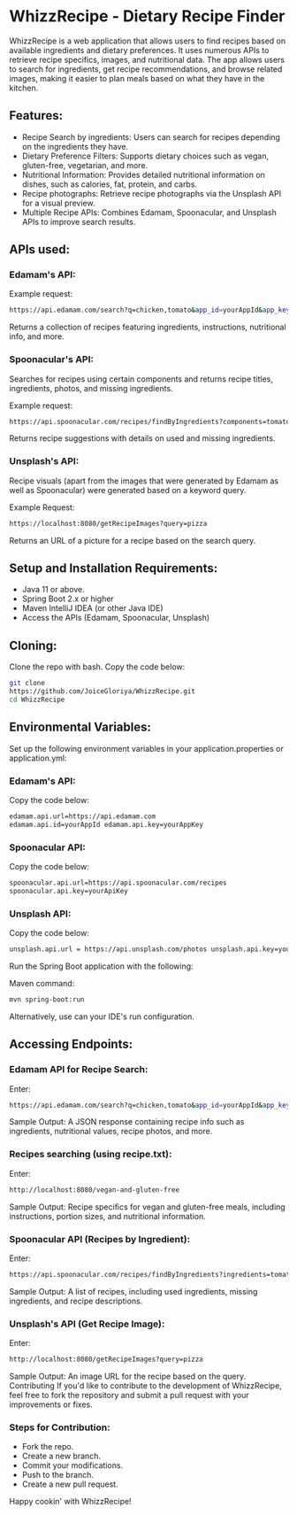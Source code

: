 # WhizzRecipe - Dietary Recipe Finder

WhizzRecipe is a web application that allows users to find recipes based on available ingredients and dietary preferences. It uses numerous APIs to retrieve recipe specifics, images, and nutritional data. The app allows users to search for ingredients, get recipe recommendations, and browse related images, making it easier to plan meals based on what they have in the kitchen.

## Features:
- Recipe Search by ingredients: Users can search for recipes depending on the ingredients they have.
- Dietary Preference Filters: Supports dietary choices such as vegan, gluten-free, vegetarian, and more.
- Nutritional Information: Provides detailed nutritional information on dishes, such as calories, fat, protein, and carbs.
- Recipe photographs: Retrieve recipe photographs via the Unsplash API for a visual preview.
- Multiple Recipe APIs: Combines Edamam, Spoonacular, and Unsplash APIs to improve search results.

## APIs used:

### Edamam's API:

Example request:
```bash
https://api.edamam.com/search?q=chicken,tomato&app_id=yourAppId&app_key=yourAppKey
```
Returns a collection of recipes featuring ingredients, instructions,
nutritional info, and more.

### Spoonacular's API:

Searches for recipes using certain components and returns recipe titles,
ingredients, photos, and missing ingredients. 

Example request:
```bash
https://api.spoonacular.com/recipes/findByIngredients?components=tomato,cheese&apiKey=yourApiKey
```
Returns recipe suggestions with details on used and missing ingredients.

### Unsplash's API:

Recipe visuals (apart from the images that were generated by Edamam as
well as Spoonacular) were generated based on a keyword query.

Example Request:
```bash
https://localhost:8080/getRecipeImages?query=pizza
```
Returns an URL of a picture for a recipe based on the search query.

## Setup and Installation Requirements:

- Java 11 or above. 
- Spring Boot 2.x or higher
- Maven IntelliJ IDEA (or other Java IDE) 
- Access the APIs (Edamam, Spoonacular, Unsplash)

## Cloning:

Clone the repo with bash.
Copy the code below:
```bash
git clone
https://github.com/JoiceGloriya/WhizzRecipe.git
cd WhizzRecipe
```

## Environmental Variables:

Set up the following environment variables in your application.properties or application.yml:

### Edamam\'s API:

Copy the code below:
```bash
edamam.api.url=https://api.edamam.com
edamam.api.id=yourAppId edamam.api.key=yourAppKey
```

### Spoonacular API:

Copy the code below:
```bash
spoonacular.api.url=https://api.spoonacular.com/recipes
spoonacular.api.key=yourApiKey
```

### Unsplash API:

Copy the code below:
```bash
unsplash.api.url = https://api.unsplash.com/photos unsplash.api.key=yourApiKey
```

Run the Spring Boot application with the following:

Maven command: 
```bash
mvn spring-boot:run
```

Alternatively, use can your IDE\'s run configuration.

## Accessing Endpoints: 

### Edamam API for Recipe Search:

Enter:
```bash
https://api.edamam.com/search?q=chicken,tomato&app_id=yourAppId&app_key=yourAppKey
```
Sample Output:
A JSON response containing recipe info such as ingredients, nutritional values, recipe photos, and more.

### Recipes searching (using recipe.txt):

Enter:
```bash
http://localhost:8080/vegan-and-gluten-free
```
Sample Output:
Recipe specifics for vegan and gluten-free meals, including instructions, portion sizes, and nutritional information.

### Spoonacular API (Recipes by Ingredient):

Enter: 
```bash
https://api.spoonacular.com/recipes/findByIngredients?ingredients=tomato,cheese&apiKey=yourApiKey
```
Sample Output: A list of recipes, including used ingredients, missing
ingredients, and recipe descriptions.

### Unsplash\'s API (Get Recipe Image):

Enter: 
```bash
http://localhost:8080/getRecipeImages?query=pizza
```
Sample Output:
An image URL for the recipe based on the query. Contributing If you\'d like to contribute to the development of WhizzRecipe, feel free to fork the repository and submit a pull request with your improvements or fixes.

### Steps for Contribution:
- Fork the repo.
- Create a new branch.
- Commit your modifications.
- Push to the branch.
- Create a new pull request.



Happy cookin' with WhizzRecipe!
